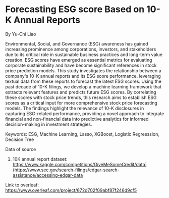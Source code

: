 # Forecasting ESG score Based on 10-K Annual Reports

By Yu-Chi Liao 

Environmental, Social, and Governance (ESG) awareness has gained increasing prominence among corporations, investors, and stakeholders due to its critical role in sustainable business practices and long-term value creation. ESG scores have emerged as essential metrics for evaluating corporate sustainability and have become significant references in stock price prediction models. This study investigates the relationship between a company's 10-K annual reports and its ESG score performance, leveraging textual data from these reports to forecast the latest ESG scores. Using the past decade of 10-K filings, we develop a machine learning framework that extracts relevant features and predicts future ESG scores. By correlating these scores with stock price trends, this research aims to establish ESG scores as a critical input for more comprehensive stock price forecasting models. The findings highlight the relevance of 10-K disclosures in capturing ESG-related performance, providing a novel approach to integrate financial and non-financial data into predictive analytics for informed decision-making in investment strategies.

Keywords: ESG, Machine Learning, Lasso, XGBoost, Logistic Regresssion, Decision Tree

Data of source
1. 10K annual report dataset:
   https://www.kaggle.com/competitions/GiveMeSomeCredit/data](https://www.sec.gov/search-filings/edgar-search-assistance/accessing-edgar-data

Link to overleaf: https://www.overleaf.com/project/672d702f09abf87f246d9cf5

